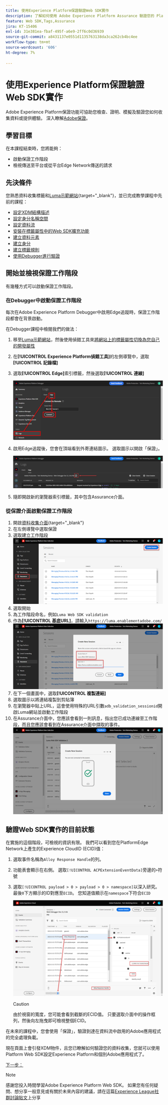 ```yaml
---
title: 使用Experience Platform保證驗證Web SDK實作
description: 了解如何使用 Adob​​e Experience Platform Assurance 驗證您的 Platform Web SDK 實施。本課程是「使用 Web SDK 實施 Adob​​e Experience Cloud」教學課程的一部分。
feature: Web SDK,Tags,Assurance
jira: KT-15406
exl-id: 31e381ea-fbaf-495f-a6e9-2ff6c0d36939
source-git-commit: a8431137e0551d1135763138da3ca262cb4bc4ee
workflow-type: tm+mt
source-wordcount: '606'
ht-degree: 7%

---
```


# 使用Experience Platform保證驗證Web SDK實作

Adobe Experience Platform保證功能可協助您檢查、證明、模擬及驗證您如何收集資料或提供體驗。 深入瞭解[Adobe保證](https://experienceleague.adobe.com/en/docs/experience-platform/assurance/home)。


## 學習目標

在本課程結束時，您將能夠：

* 啟動保證工作階段
* 檢視傳送至平台或從平台Edge Network傳送的請求

## 先決條件

您熟悉資料收集標籤和[Luma示範網站](https://luma.enablementadobe.com/content/luma/us/en.html){target="_blank"}，並已完成教學課程中先前的課程：

* [設定XDM結構描述](configure-schemas.md)
* [設定身分名稱空間](configure-identities.md)
* [設定資料流](configure-datastream.md)
* [安裝在標籤屬性中的Web SDK擴充功能](install-web-sdk.md)
* [建立資料元素](create-data-elements.md)
* [建立身分](create-identities.md)
* [建立標籤規則](create-tag-rule.md)
* [使用Debugger進行驗證](validate-with-debugger.md)


## 開始並檢視保證工作階段

有幾種方式可以啟動保證工作階段。

### 在Debugger中啟動保證工作階段

每次在Adobe Experience Platform Debugger中啟用Edge追蹤時，保證工作階段都會在背景啟動。

在Debugger課程中檢閱我們的做法：

1. 移至[Luma示範網站](https://luma.enablementadobe.com/content/luma/us/en.html)，然後使用偵錯工具來[將網站上的標籤屬性切換為您自己的開發屬性](validate-with-debugger.md#use-the-experience-platform-debugger-to-map-to-your-tags-property)
1. 在&#x200B;**[!UICONTROL Experience Platform偵錯工具]**&#x200B;的左側導覽中，選取&#x200B;**[!UICONTROL 記錄檔]**
1. 選取&#x200B;**[!UICONTROL Edge]**&#x200B;索引標籤，然後選取&#x200B;**[!UICONTROL 連線]**

   ![連線Edge追蹤](assets/analytics-debugger-edgeTrace.png)
1. 啟用Edge追蹤後，您會在頂端看到外寄連結圖示。 選取圖示以開啟「保證」。

   ![啟動保證工作階段](assets/validate-debugger-start-assurnance.png)

1. 隨即開啟新的瀏覽器索引標籤，其中包含Assurance介面。

### 從保證介面啟動保證工作階段

1. 開啟[資料收集介面](https://experience.adobe.com/#/data-collection/home){target="_blank"}
1. 在左側導覽中選取保證
1. 選取建立工作階段
   ![建立保證工作階段](assets/assurance-create-session.png)
1. 選取開始
1. 為工作階段命名，例如`Luma Web SDK validation`
1. 作為&#x200B;**[!UICONTROL 基底URL]**，請輸入`https://luma.enablementadobe.com/`
   ![命名保證工作階段](assets/assurance-name-session.png)
1. 在下一個畫面中，選取&#x200B;**[!UICONTROL 複製連結]**
1. 選取圖示以將連結複製到剪貼簿
1. 在瀏覽器中貼上URL，這會使用特殊的URL引數`adb_validation_sessionid`開啟Luma網站並啟動工作階段
1. 在Assurance介面中，您應該會看到一則訊息，指出您已成功連線至工作階段，而且您應該會看到在Assurance介面中擷取的事件。
   ![保證工作階段已連線](assets/assurance-success.png)

## 驗證Web SDK實作的目前狀態

在實施的這個階段，可檢視的資訊有限。 我們可以看到您在PlatformEdge Network上產生的Experience CloudID (ECID)值：

1. 選取事件名稱為`Alloy Response Handle`的列。
1. 功能表會顯示在右側。 選取`[!UICONTROL ACPExtensionEventData]`旁邊的`+`符號
1. 選取`[!UICONTROL payload > 0 > payload > 0 > namespace]`以深入研究。 最後`0`下方顯示的ID對應至`ECID`。 您知道值顯示在`namespace`下符合`ECID`

   ![保證驗證ECID](assets/validate-assurance-ecid.png)

   >[!CAUTION]
   >
   >由於視窗的寬度，您可能會看到截斷的ECID值。 只要選取介面中的操作框列，然後向左拖曳即可檢視整個ECID。

在未來的課程中，您會使用「保證」，驗證到達在資料流中啟用的Adobe應用程式的完全處理負載。

現在頁面上會引發XDM物件，且您已瞭解如何驗證您的資料收集，您就可以使用Platform Web SDK設定Experience Platform和個別Adobe應用程式了。

[下一步： ](setup-experience-platform.md)

>[!NOTE]
>
>感謝您投入時間學習Adobe Experience Platform Web SDK。 如果您有任何疑問、想分享一般意見或有關於未來內容的建議，請在這篇[Experience League社群討論貼文](https://experienceleaguecommunities.adobe.com/t5/adobe-experience-platform-data/tutorial-discussion-implement-adobe-experience-cloud-with-web/td-p/444996)上分享
